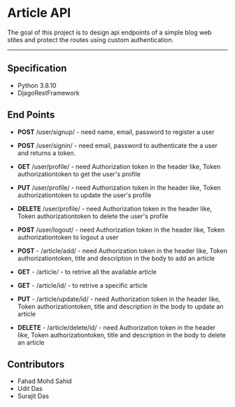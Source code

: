 # Article API

The goal of this project is to design api endpoints of a simple blog web stites and protect the routes using custom authentication.

---
## Specification

- Python 3.8.10
- DjagoRestFramework

## End Points

- **POST** /user/signup/ - need name, email, password to register a user
- **POST** /user/signin/ - need email, password to authenticate the a user and returns a token.
- **GET** /user/profile/ - need Authorization token in the header like, Token authorizationtoken to get the user's profile
- **PUT** /user/profile/ - need Authorization token in the header like, Token authorizationtoken to update the user's profile
- **DELETE** /user/profile/ - need Authorization token in the header like, Token authorizationtoken to delete the user's profile
- **POST** /user/logout/ - need Authorization token in the header like, Token authorizationtoken to logout a user

- **POST** - /article/add/ - need Authorization token in the header like, Token authorizationtoken, title and description in the body to add an article
- **GET** - /article/ - to retrive all the available article
- **GET** - /article/id/ - to retrive a specific article
- **PUT** - /article/update/id/ - need Authorization token in the header like, Token authorizationtoken, title and description in the body to update an article
- **DELETE** - /article/delete/id/ - need Authorization token in the header like, Token authorizationtoken, title and description in the body to delete an article




## Contributors

- Fahad Mohd Sahid
- Udit Das
- Surajit Das
